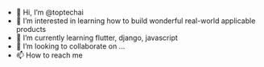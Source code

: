 - 👋 Hi, I’m @toptechai
- 👀 I’m interested in learning how to build wonderful real-world applicable products
- 🌱 I’m currently learning flutter, django, javascript
- 💞️ I’m looking to collaborate on ...
- 📫 How to reach me 

<!---
toptechai/toptechai is a ✨ special ✨ repository because its `README.md` (this file) appears on your GitHub profile.
You can click the Preview link to take a look at your changes.
--->
